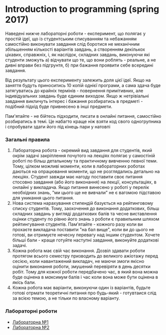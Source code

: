 # [](#header-1) Introduction to programming (spring 2017)
Наведені нижче лабораторні роботи - експеримент, що полягає у простій ідеї, що із студентським списуванням та небажанням самостійно виконувати завдання слід боротися не механічним збільшенням кількості варіантів завдань, а створенням декількох цікавих, справжніх, і, як наслідок, складних завдань, виконуючи які студенти зможуть а) відчувати що те, що вони роблять - реальне, а не дивні вправи без підгрунтя, б) при бажання проявити себе всередині завдання.

Від результату цього експерименту залежить доля цієї ідеї. Якщо на заняття будуть приноситись 10 копій однієї програми, а сама здача буде затягуватись до крайніх термінів - повернення примітивних, але індивідуальних завдань буде єдиним виходом. Якщо ж нетрівіальні завдання викличуть інтерес і бажання розбиратись в предметі - подібний підхід буде привнесено в інші предмети.

Пам'ятайте - не бійтесь підходити, писати в онлайні питання, самостійно розбиратись в темі. Це набагто краще ніж взяти код свого одногрупника і спробувати здати його під кінець пари у натовпі

### Загальні правила

1. Лабораторна робота - окремий вид завдання для студентів, який окрім задачі закріплення почутого на лекціях полягає у самостіній роботі по більш детальному та практичному вивченню певної теми. Тому, цілком можливі моменти, коли в лабораторних роботах даються на опрацювання моменти, що не розглядались детально на лекціях. Студент завжди має нагоду поставити своє питання стосовно завдання (або його виконання) на лекції, консультаціях, в онлайні у викладача. Якщо питання винесено у роботі у перелік необхідних знань, "ми цього ще не вивчали" не є вагомою підставою для уникання цього питання.
1. Нова система нарахування стипендій базується на рейтинговому списку студентів. Тому, заохочення до виконання додаткових, більш складних завдань у вигляді додаткових балів та чесне виставлення оцінки студенту по рівню його знань з роботи є правильним шляхом рейтингування студентів. Пам'ятайте - кожного разу коли ви прохаєте викладача поставити "на бал вище", коли ви до цього не готові, ви отримуєте нечесну перевагу над іншим студентом. Хочете більші бали - краще готуйте наступні завдання, виконуйте додаткові задачі.
1. Кожна робота має свій час виконання. Дозвіл здавати роботи протягом всього семестру призводить до великого ажіотажу перед сесією, коли навантажений викладач, не маючи змоги якісно оцінити виконання роботи, змушений перевіряти в день десятки робіт. Тому для кожної роботи передбачено час, в який вона можна буде оцінена в _максимум_ балів і час коли вона може бути оцінена в _якісь_ бали.
1. Кожна робота має варіанти, виконуючи один із варіантів, будьте готові отрмати теоретичні питання про будь-який - готувтаися слід за всією темою, а не тільки по власному варіанту.


### Лабораторні роботи
* [Лабораторна №1](labs_spring_2017/assignment_1.md)
* [Лабораторна №2](labs_spring_2017/assignment_2.md)
